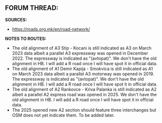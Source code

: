 ﻿**FORUM THREAD:**
- 


**SOURCES:**
- https://roads.org.mk/en/road-network/

**NOTES TO ROUTES:**
- The old alignment of A3 Stip - Kocani is still indicated as A3 on March 2023 data albeit a parallel A3 expressway was opened in December 2022. The expressway is indicated as "(avtopat)". We don't have the old alignment in HB. I will add a R road once I will have spot it in official data.
- The old alignment of A1 Demir Kapija - Smokvica is still indicated as A1 on March 2023 data albeit a parallel A3 motorway was opened in 2019. The expressway is indicated as "(avtopat)". We don't have the old alignment in HB. I will add a R road once I will have spot it in official data.
- The old alignment of A2 Rankovce - Kriva Palanka is still indicated as A2 albeit a parallel A2 express road was opened in 2025. We don't have the old alignment in HB. I will add a R road once I will have spot it in official data.
- The 2025 opened new A2 section should feature three interchanges but OSM does not yet indicate them. To be added later.
